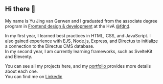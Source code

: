 ## Hi there 👋

<!--
**yujing-student/Yujing-student** is a ✨ _special_ ✨ repository because its `README.md` (this file) appears on your GitHub profile.




Here are some ideas to get you started:

- 🔭 I’m currently working on ...
- 🌱 I’m currently learning ...
- 👯 I’m looking to collaborate on ...
- 🤔 I’m looking for help with ...
- 💬 Ask me about ...
- 📫 How to reach me: ...
- 😄 Pronouns: ...
- ⚡ Fun fact: ...
-->

My name is Yu Jing van Gerwen and I graduated from the associate degree program in <a href="https://www.hva.nl/opleidingen/ad-frontend-design-and-development?gad_source=1&gclid=Cj0KCQjwvpy5BhDTARIsAHSilykElpKWGA5rnxZlu2ETEpY9xJeN-_hlOL3_IH_1Y0Q8928FYlYelJcaAqRpEALw_wcB">Frontend design & development</a> at the HvA <a href="https://github.com/fdnd">@fdnd</a>.


In my first year, I learned best practices in HTML, CSS, and JavaScript. I also gained experience with EJS, Node.js, Express, and Directus to initialize a connection to the Directus CMS database.
<br>
In my second year, I am currently learning frameworks, such as SvelteKit and Eleventy.

You can see all my projects here, and my <a href="https://yu-jing-van-gerwen.vercel.app/">portfolio </a> provides more details about each one.
<br>
You can find me on <a href="https://www.linkedin.com/in/yu-jing-van-gerwen-a959431b7?lipi=urn%3Ali%3Apage%3Ad_flagship3_profile_view_base_contact_details%3Bb9528yw7RYecDvOa9rVhqw%3D%3D">Linkedin</a>

